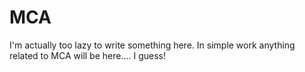 # MCA
I'm actually too lazy to write something here.
In simple work anything related to MCA will be here.... I guess!
